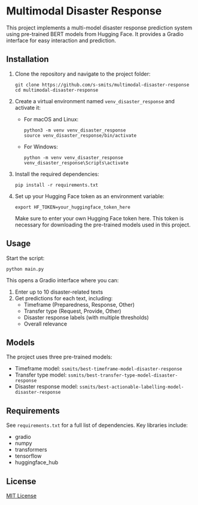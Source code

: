 # Multimodal Disaster Response

This project implements a multi-model disaster response prediction system using pre-trained BERT models from Hugging Face. It provides a Gradio interface for easy interaction and prediction.

## Installation

1. Clone the repository and navigate to the project folder:
   ```
   git clone https://github.com/s-smits/multimodal-disaster-response
   cd multimodal-disaster-response
   ```

2. Create a virtual environment named `venv_disaster_response` and activate it:
   - For macOS and Linux:
     ```
     python3 -m venv venv_disaster_response
     source venv_disaster_response/bin/activate
     ```
   - For Windows:
     ```
     python -m venv venv_disaster_response
     venv_disaster_response\Scripts\activate
     ```

3. Install the required dependencies:
   ```
   pip install -r requirements.txt
   ```

4. Set up your Hugging Face token as an environment variable:
   ```
   export HF_TOKEN=your_huggingface_token_here
   ```

   Make sure to enter your own Hugging Face token here. This token is necessary for downloading the pre-trained models used in this project.

## Usage

Start the script:
```
python main.py
```

This opens a Gradio interface where you can:
1. Enter up to 10 disaster-related texts
2. Get predictions for each text, including:
   - Timeframe (Preparedness, Response, Other)
   - Transfer type (Request, Provide, Other)
   - Disaster response labels (with multiple thresholds)
   - Overall relevance

## Models

The project uses three pre-trained models:
- Timeframe model: `ssmits/best-timeframe-model-disaster-response`
- Transfer type model: `ssmits/best-transfer-type-model-disaster-response`
- Disaster response model: `ssmits/best-actionable-labelling-model-disaster-response`

## Requirements

See `requirements.txt` for a full list of dependencies. Key libraries include:
- gradio
- numpy
- transformers
- tensorflow
- huggingface_hub

## License

[MIT License](LICENSE)
